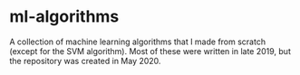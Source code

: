 # ml-algorithms
A collection of machine learning algorithms that I made from scratch (except for the SVM algorithm).
Most of these were written in late 2019, but the repository was created in May 2020.
